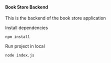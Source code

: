 #### Book Store Backend

This is the backend of the book store application

Install dependencies

```
npm install
```

Run project in local

```
node index.js
```